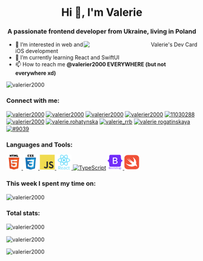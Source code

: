 <h1 align="center">Hi 👋, I'm Valerie</h1>
<h3 align="center">A passionate frontend developer from Ukraine, living in Poland</h3>

<a align="right" href="https://app.daily.dev/Valerier2000"><img align="right" src="https://api.daily.dev/devcards/bc2f6492faf942069608ff35c80dcaa4.png?r=bhn" width="300" alt="Valerie's Dev Card"/></a>

- 👀 I’m interested in web and iOS development
- 🌱 I’m currently learning React and SwiftUI
- 📫 How to reach me **@valerier2000 EVERYWHERE (but not everywhere xd)**

<!---
valerier2000/valerier2000 is a ✨ special ✨ repository because its `README.md` (this file) appears on your GitHub profile.
You can click the Preview link to take a look at your changes.
--->

<p align="left"> <img src="https://komarev.com/ghpvc/?username=valerier2000&label=Profile%20views&color=brightgreen&style=flat" alt="valerier2000" /> </p>

<h3 align="left">Connect with me:</h3>
<p align="left">
<a href="https://codepen.io/valerier2000" target="blank"><img align="center" src="https://raw.githubusercontent.com/rahuldkjain/github-profile-readme-generator/master/src/images/icons/Social/codepen.svg" alt="valerier2000" height="30" width="40" /></a>
<a href="https://dev.to/valerier2000" target="blank"><img align="center" src="https://raw.githubusercontent.com/rahuldkjain/github-profile-readme-generator/master/src/images/icons/Social/devto.svg" alt="valerier2000" height="30" width="40" /></a>
<a href="https://twitter.com/valerier2000" target="blank"><img align="center" src="https://raw.githubusercontent.com/rahuldkjain/github-profile-readme-generator/master/src/images/icons/Social/twitter.svg" alt="valerier2000" height="30" width="40" /></a>
<a href="https://linkedin.com/in/valerier2000" target="blank"><img align="center" src="https://raw.githubusercontent.com/rahuldkjain/github-profile-readme-generator/master/src/images/icons/Social/linked-in-alt.svg" alt="valerier2000" height="30" width="40" /></a>
<a href="https://stackoverflow.com/users/11030288" target="blank"><img align="center" src="https://raw.githubusercontent.com/rahuldkjain/github-profile-readme-generator/master/src/images/icons/Social/stack-overflow.svg" alt="11030288" height="30" width="40" /></a>
<a href="https://codesandbox.com/valerier2000" target="blank"><img align="center" src="https://raw.githubusercontent.com/rahuldkjain/github-profile-readme-generator/master/src/images/icons/Social/codesandbox.svg" alt="valerier2000" height="30" width="40" /></a>
<a href="https://fb.com/valerie.rohatynska" target="blank"><img align="center" src="https://raw.githubusercontent.com/rahuldkjain/github-profile-readme-generator/master/src/images/icons/Social/facebook.svg" alt="valerie.rohatynska" height="30" width="40" /></a>
<a href="https://instagram.com/valerie_rrb" target="blank"><img align="center" src="https://raw.githubusercontent.com/rahuldkjain/github-profile-readme-generator/master/src/images/icons/Social/instagram.svg" alt="valerie_rrb" height="30" width="40" /></a>
<a href="https://www.youtube.com/channel/UCishhYnixWRBQ2VjuMPdVXQ" target="blank"><img align="center" src="https://raw.githubusercontent.com/rahuldkjain/github-profile-readme-generator/master/src/images/icons/Social/youtube.svg" alt="valerie rogatinskaya" height="30" width="40" /></a>
<a href="https://discord.gg/#9039" target="blank"><img align="center" src="https://raw.githubusercontent.com/rahuldkjain/github-profile-readme-generator/master/src/images/icons/Social/discord.svg" alt="#9039" height="30" width="40" /></a>
</p>

<h3 align="left">Languages and Tools:</h3>
<p align="left"> 
  <a href="https://www.w3.org/html/" target="_blank" rel="noreferrer"> <img src="https://raw.githubusercontent.com/devicons/devicon/master/icons/html5/html5-original-wordmark.svg" alt="html5" width="40" height="40"/> </a> 
  <a href="https://www.w3schools.com/css/" target="_blank" rel="noreferrer"> <img src="https://raw.githubusercontent.com/devicons/devicon/master/icons/css3/css3-original-wordmark.svg" alt="css3" width="40" height="40"/> </a> 
  <a href="https://developer.mozilla.org/en-US/docs/Web/JavaScript" target="_blank" rel="noreferrer"> <img src="https://raw.githubusercontent.com/devicons/devicon/master/icons/javascript/javascript-original.svg" alt="javascript" width="40" height="40"/> </a> 
  <a href="https://reactjs.org/" target="_blank" rel="noreferrer"> <img src="https://raw.githubusercontent.com/devicons/devicon/master/icons/react/react-original-wordmark.svg" alt="react" width="40" height="40"/> </a> 
  <a href="https://www.typescriptlang.org/" target="_blank" rel="noreferrer"><img src="https://raw.githubusercontent.com/danielcranney/readme-generator/main/public/icons/skills/typescript-colored.svg" width="40" height="40" alt="TypeScript" /></a>
  <a href="https://getbootstrap.com" target="_blank" rel="noreferrer"> <img src="https://raw.githubusercontent.com/devicons/devicon/master/icons/bootstrap/bootstrap-plain-wordmark.svg" alt="bootstrap" width="40" height="40"/> </a>   
  <a href="https://developer.apple.com/swift/" target="_blank" rel="noreferrer"> <img src="https://raw.githubusercontent.com/devicons/devicon/master/icons/swift/swift-original.svg" alt="swift" width="40" height="40"/> </a>
</p>

<h3 align="left">This week I spent my time on:</h3>
<p><img align="center" src="https://github-readme-stats.vercel.app/api/wakatime?username=valerier2000&title_color=04DB4D&icon_color=04DB4D&text_color=DCDCDD&bg_color=212428" alt="valerier2000" /></p>


<h3 align="left">Total stats:</h3>
<p><img align="center" src="https://github-readme-stats.vercel.app/api/top-langs?username=valerier2000&show_icons=true&locale=en&layout=compact&title_color=ffffff&icon_color=34abeb&text_color=daf7dc&bg_color=212428" alt="valerier2000" /></p>

<p><img align="center" src="https://github-readme-stats.vercel.app/api?username=valerier2000&show_icons=true&locale=en&title_color=ffffff&icon_color=DCDCDD&text_color=04DB4D&bg_color=212428" alt="valerier2000" /></p>

<p><img align="center" src="https://github-readme-streak-stats.herokuapp.com/?user=valerier2000&theme=soft-green" alt="valerier2000" /></p>
